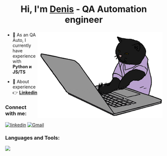 <h1 align="center">Hi, I'm <a href="https://github.com/Kickgodx" target="_blank">Denis</a> - QA Automation engineer</h1>
<h3 align="center"> </h3>
<img align="right" alt="Coding" width="400" src="https://raw.githubusercontent.com/HolyZheng/holyZheng-blog/master/images/coding.gif">

- 🌱 As an QA Auto, I currently have experience with **Python и JS/TS**

- 📄 About experience 👉 <a href="https://www.linkedin.com/in/swifty32/" target="_blank">**Linkedin**</a>

<h3 align="left">Connect with me:</h3>
<p align="left">
<a href="https://www.linkedin.com/in/swifty32/" target="blank"><img align="center" src="https://raw.githubusercontent.com/rahuldkjain/github-profile-readme-generator/master/src/images/icons/Social/linked-in-alt.svg" alt="linkedin" height="30" width="40" /></a>
<a href="mailto:wheelman4000@gmail.com" target="_blank">
            <img align="center" src="https://img.shields.io/badge/Gmail-D14836?style=for-the-badge&logo=gmail&logoColor=white" alt="Gmail" height="30"/></a>
</p>

### Languages and Tools:

<p align="left">
<img src="https://skillicons.dev/icons?i=python,js,ts,git,docker,gitlab,jenkins,grafana,postgresql" />

[//]: # (<a href="https://qameta.io/" target="_blank" rel="noreferrer"> <img src="https://avatars.githubusercontent.com/u/5879127?s=280&v=4" alt="git" width="40" height="40"/> </a>)
</p>
